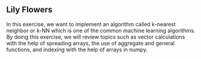 ## Lily Flowers
In this exercise, we want to implement an algorithm called k-nearest neighbor or k-NN which is one of the common machine learning algorithms.
By doing this exercise, we will review topics such as vector calculations with the help of spreading arrays, the use of aggregate and general functions, and indexing with the help of arrays in numpy.

